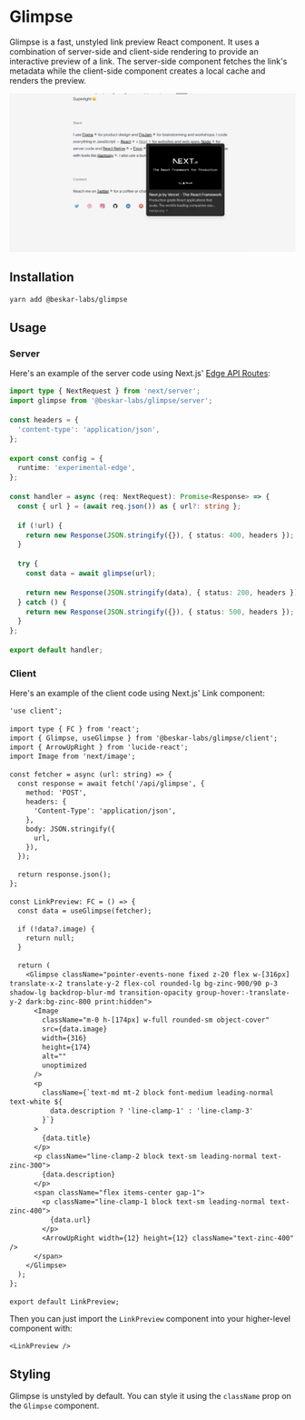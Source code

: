 # Glimpse

Glimpse is a fast, unstyled link preview React component. It uses a combination of server-side and client-side rendering to provide an interactive preview of a link. The server-side component fetches the link's metadata while the client-side component creates a local cache and renders the preview.

![Example of Glimpse](/example.png)

## Installation

```bash
yarn add @beskar-labs/glimpse
```

## Usage

### Server

Here's an example of the server code using Next.js' [Edge API Routes](https://nextjs.org/docs/api-routes/edge-api-routes):

```ts
import type { NextRequest } from 'next/server';
import glimpse from '@beskar-labs/glimpse/server';

const headers = {
  'content-type': 'application/json',
};

export const config = {
  runtime: 'experimental-edge',
};

const handler = async (req: NextRequest): Promise<Response> => {
  const { url } = (await req.json()) as { url?: string };

  if (!url) {
    return new Response(JSON.stringify({}), { status: 400, headers });
  }

  try {
    const data = await glimpse(url);

    return new Response(JSON.stringify(data), { status: 200, headers });
  } catch () {
    return new Response(JSON.stringify({}), { status: 500, headers });
  }
};

export default handler;
```

### Client

Here's an example of the client code using Next.js' Link component:

```tsx
'use client';

import type { FC } from 'react';
import { Glimpse, useGlimpse } from '@beskar-labs/glimpse/client';
import { ArrowUpRight } from 'lucide-react';
import Image from 'next/image';

const fetcher = async (url: string) => {
  const response = await fetch('/api/glimpse', {
    method: 'POST',
    headers: {
      'Content-Type': 'application/json',
    },
    body: JSON.stringify({
      url,
    }),
  });

  return response.json();
};

const LinkPreview: FC = () => {
  const data = useGlimpse(fetcher);

  if (!data?.image) {
    return null;
  }

  return (
    <Glimpse className="pointer-events-none fixed z-20 flex w-[316px] translate-x-2 translate-y-2 flex-col rounded-lg bg-zinc-900/90 p-3 shadow-lg backdrop-blur-md transition-opacity group-hover:-translate-y-2 dark:bg-zinc-800 print:hidden">
      <Image
        className="m-0 h-[174px] w-full rounded-sm object-cover"
        src={data.image}
        width={316}
        height={174}
        alt=""
        unoptimized
      />
      <p
        className={`text-md mt-2 block font-medium leading-normal text-white ${
          data.description ? 'line-clamp-1' : 'line-clamp-3'
        }`}
      >
        {data.title}
      </p>
      <p className="line-clamp-2 block text-sm leading-normal text-zinc-300">
        {data.description}
      </p>
      <span className="flex items-center gap-1">
        <p className="line-clamp-1 block text-sm leading-normal text-zinc-400">
          {data.url}
        </p>
        <ArrowUpRight width={12} height={12} className="text-zinc-400" />
      </span>
    </Glimpse>
  );
};

export default LinkPreview;
```

Then you can just import the `LinkPreview` component into your higher-level component with:

```tsx
<LinkPreview />
```

## Styling

Glimpse is unstyled by default. You can style it using the `className` prop on the `Glimpse` component.
